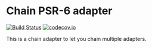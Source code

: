 # Chain PSR-6 adapter 
[![Build Status](https://travis-ci.org/php-cache/chain-adapter.svg?branch=master)](https://travis-ci.org/php-cache/chain-adapter) [![codecov.io](https://codecov.io/github/php-cache/chain-adapter/coverage.svg?branch=master)](https://codecov.io/github/php-cache/chain-adapter?branch=master)

This is a chain adapter to let you chain multiple adapters. 
